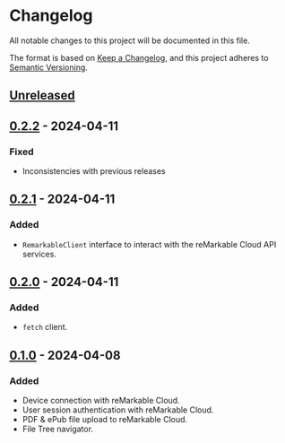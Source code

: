 # Changelog

All notable changes to this project will be documented in this file.

The format is based on [Keep a Changelog](https://keepachangelog.com/en/1.1.0/),
and this project adheres to [Semantic Versioning](https://semver.org/spec/v2.0.0.html).

## [Unreleased]

## [0.2.2] - 2024-04-11

### Fixed

- Inconsistencies with previous releases

## [0.2.1] - 2024-04-11

### Added

- `RemarkableClient` interface to interact with the reMarkable Cloud API services.

## [0.2.0] - 2024-04-11

### Added

- `fetch` client.

## [0.1.0] - 2024-04-08

### Added
- Device connection with reMarkable Cloud.
- User session authentication with reMarkable Cloud.
- PDF & ePub file upload to reMarkable Cloud.
- File Tree navigator.

[unreleased]: https://github.com/Alberto-Writes-Typescript/a-remarkable-js-sdk/compare/v0.2.2...HEAD
[0.2.2]: https://github.com/Alberto-Writes-Typescript/a-remarkable-js-sdk/compare/v0.2.1...v0.2.2
[0.2.1]: https://github.com/Alberto-Writes-Typescript/a-remarkable-js-sdk/compare/v0.2.0...v0.2.1
[0.2.0]: https://github.com/Alberto-Writes-Typescript/a-remarkable-js-sdk/compare/v0.1.0...v0.2.0
[0.1.0]: https://github.com/Alberto-Writes-Typescript/a-remarkable-js-sdk/releases/tag/v0.1.0